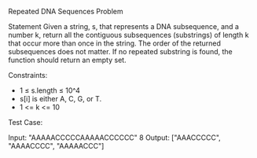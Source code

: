 Repeated DNA Sequences Problem

Statement
Given a string, s, that represents a DNA subsequence, and a number k, return all the contiguous subsequences
(substrings) of length k that occur more than once in the string. The order of the returned subsequences does
not matter. If no repeated substring is found, the function should return an empty set.

Constraints:
- 1 ≤ s.length ≤ 10^4
- s[i] is either A, C, G, or T.
- 1 <= k <= 10

Test Case:

Input:
"AAAAACCCCCAAAAACCCCCC"
8
Output:
["AAACCCCC", "AAAACCCC", "AAAAACCC"]


